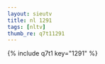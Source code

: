 ```yaml
--- 
layout: sieutv
title: nl 1291
tags: [nltv]
thumb_re: q7t11291
---
```

{% include q7t1 key="1291" %} 
